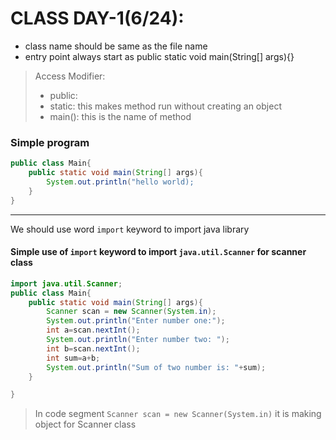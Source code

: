 # CLASS DAY-1(6/24):
* class name should be same as the file name
* entry point always start as public static void main(String[] args){}
> Access Modifier:
> - public:
> - static: this makes method run without creating an object
> - main(): this is the name of method
>
### Simple program
```java
public class Main{
    public static void main(String[] args){
        System.out.println("hello world);
    }
}
```
***
We should use word `import` keyword to import java library<br>
#### Simple use of `import` keyword to import `java.util.Scanner` for scanner class
```java
import java.util.Scanner;
public class Main{
    public static void main(String[] args){
        Scanner scan = new Scanner(System.in);
        System.out.println("Enter number one:");
        int a=scan.nextInt();
        System.out.println("Enter number two: ");
        int b=scan.nextInt();
        int sum=a+b;
        System.out.println("Sum of two number is: "+sum);
    }

}
```
> In code segment `Scanner scan = new Scanner(System.in)` it is making object for Scanner class